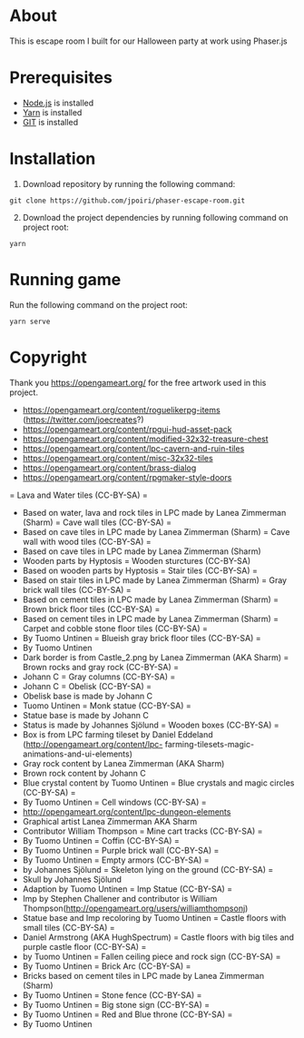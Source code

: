 # About

This is escape room I built for our Halloween party at work using Phaser.js

# Prerequisites

* [Node.js](https://nodejs.org/en) is installed
* [Yarn](https://yarnpkg.com/) is installed
* [GIT](https://git-scm.com/) is installed

# Installation

1. Download repository by running the following command:

```
git clone https://github.com/jpoiri/phaser-escape-room.git
```

2. Download the project dependencies by running following command on project root:

```
yarn
```

# Running game

Run the following command on the project root:

```
yarn serve
```

# Copyright

Thank you https://opengameart.org/ for the free artwork used in this project.

* https://opengameart.org/content/roguelikerpg-items (https://twitter.com/joecreates?)
* https://opengameart.org/content/rpgui-hud-asset-pack
* https://opengameart.org/content/modified-32x32-treasure-chest
* https://opengameart.org/content/lpc-cavern-and-ruin-tiles
* https://opengameart.org/content/misc-32x32-tiles
* https://opengameart.org/content/brass-dialog
* https://opengameart.org/content/rpgmaker-style-doors

= Lava and Water tiles (CC-BY-SA) =
 * Based on water, lava and rock tiles in LPC made by Lanea Zimmerman (Sharm)
= Cave wall tiles (CC-BY-SA) =
 * Based on cave tiles in LPC made by Lanea Zimmerman (Sharm)
= Cave wall with wood tiles (CC-BY-SA) =
 * Based on cave tiles in LPC made by Lanea Zimmerman (Sharm)
 * Wooden parts by Hyptosis
= Wooden sturctures (CC-BY-SA)
 * Based on wooden parts by Hyptosis
= Stair tiles (CC-BY-SA) =
 * Based on stair tiles in LPC made by Lanea Zimmerman (Sharm)
= Gray brick wall tiles (CC-BY-SA) =
 * Based on cement tiles in LPC made by Lanea Zimmerman (Sharm)
= Brown brick floor tiles (CC-BY-SA) =
 * Based on cement tiles in LPC made by Lanea Zimmerman (Sharm)
= Carpet and cobble stone floor tiles (CC-BY-SA) =
 * By Tuomo Untinen
= Blueish gray brick floor tiles (CC-BY-SA) =
 * By Tuomo Untinen
 * Dark border is from Castle_2.png by Lanea Zimmerman (AKA Sharm)
= Brown rocks and gray rock (CC-BY-SA) =
 * Johann C 
= Gray columns (CC-BY-SA) =
 * Johann C 
= Obelisk (CC-BY-SA) =
 * Obelisk base is made by Johann C
 * Tuomo Untinen
= Monk statue (CC-BY-SA) =
 * Statue base is made by Johann C
 * Status is made by Johannes Sjölund
= Wooden boxes (CC-BY-SA) =
 * Box is from LPC farming tileset by Daniel Eddeland (http://opengameart.org/content/lpc- farming-tilesets-magic-animations-and-ui-elements) 
 * Gray rock content by Lanea Zimmerman (AKA Sharm)
 * Brown rock content by Johann C
 * Blue crystal content by Tuomo Untinen
= Blue crystals and magic circles (CC-BY-SA) =
 * By Tuomo Untinen
= Cell windows (CC-BY-SA) =
 * http://opengameart.org/content/lpc-dungeon-elements
 * Graphical artist Lanea Zimmerman AKA Sharm
 * Contributor William Thompson
= Mine cart tracks (CC-BY-SA) =
 * By Tuomo Untinen
= Coffin (CC-BY-SA) =
 * By Tuomo Untinen
= Purple brick wall (CC-BY-SA) =
 * By Tuomo Untinen
= Empty armors (CC-BY-SA) =
* by Johannes Sjölund
= Skeleton lying on the ground (CC-BY-SA) =
* Skull by Johannes Sjölund
* Adaption by Tuomo Untinen
= Imp Statue (CC-BY-SA) =
* Imp by Stephen Challener and contributor is William Thompson(http://opengameart.org/users/williamthompsonj)
* Statue base and Imp recoloring by Tuomo Untinen
= Castle floors with small tiles (CC-BY-SA) =
* Daniel Armstrong (AKA HughSpectrum)
= Castle floors with big tiles and purple castle floor (CC-BY-SA) =
* by Tuomo Untinen
= Fallen ceiling piece and rock sign (CC-BY-SA) =
* By Tuomo Untinen
= Brick Arc (CC-BY-SA) =
* Bricks based on cement tiles in LPC made by Lanea Zimmerman (Sharm)
* By Tuomo Untinen
= Stone fence (CC-BY-SA) =
* By Tuomo Untinen
= Big stone sign (CC-BY-SA) =
* By Tuomo Untinen
= Red and Blue throne (CC-BY-SA) =
* By Tuomo Untinen
